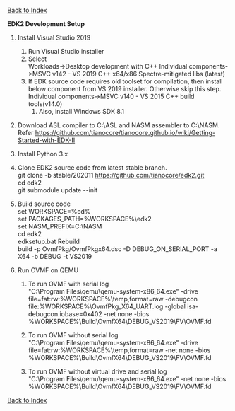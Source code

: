 
[Back to Index](../index.md)

**EDK2 Development Setup**
1) Install Visual Studio 2019  
    1) Run Visual Studio installer
    1) Select  
       Workloads->Desktop development with C++
       Individual components->MSVC v142 - VS 2019 C++ x64/x86 Spectre-mitigated libs (latest)
    1) If EDK source code requires old toolset for compilation, then install below component from VS 2019 installer. Otherwise skip this step.
        Individual components->MSVC v140 - VS 2015 C++ build tools(v14.0)
        1) Also, install Windows SDK 8.1

1) Download ASL compiler to C:\ASL and NASM assembler to C:\NASM.  
    Refer https://github.com/tianocore/tianocore.github.io/wiki/Getting-Started-with-EDK-II
	 
1) Install Python 3.x

1) Clone EDK2 source code from latest stable branch.  
    git clone -b stable/202011 https://github.com/tianocore/edk2.git  
    cd edk2  
    git submodule update --init  

1) Build source code  
    set WORKSPACE=%cd%  
    set PACKAGES_PATH=%WORKSPACE%\edk2  
    set NASM_PREFIX=C:\NASM  
    cd edk2  
    edksetup.bat Rebuild  
    build -p OvmfPkg/OvmfPkgx64.dsc -D DEBUG_ON_SERIAL_PORT -a X64 -b DEBUG -t VS2019  
	 
1) Run OVMF on QEMU  
    1) To run OVMF with serial log  
		"C:\Program Files\qemu\qemu-system-x86_64.exe" -drive file=fat:rw:%WORKSPACE%\temp\,format=raw -debugcon file:%WORKSPACE%\OvmfPkg_X64_UART.log -global isa-debugcon.iobase=0x402 -net none -bios %WORKSPACE%\Build\OvmfX64\DEBUG_VS2019\FV\OVMF.fd

	1) To run OVMF without serial log  
		"C:\Program Files\qemu\qemu-system-x86_64.exe" -drive file=fat:rw:%WORKSPACE%\temp\,format=raw -net none -bios %WORKSPACE%\Build\OvmfX64\DEBUG_VS2019\FV\OVMF.fd

	1) To run OVMF without virtual drive and serial log  
		"C:\Program Files\qemu\qemu-system-x86_64.exe" -net none -bios %WORKSPACE%\Build\OvmfX64\DEBUG_VS2019\FV\OVMF.fd

[Back to Index](../index.md)
